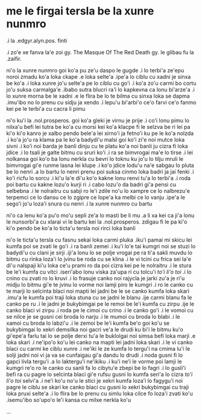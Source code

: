 <head>
<title>me le firgai tersla be la xunre nunmro</title>
</head>

# me le firgai tersla be la xunre nunmro

.i la .edgyr.alyn.pos. finti

.i zo'e xe fanva la'e zoi gy. The Masque Of The Red Death gy. le glibau
fu la .zaifir.

ni'o la xunre nunmro goi ko'a pu ze'u daspo le gugde .i lo terbi'a ze'epu noroi zmadu
ko'a loka ckape .e loka selte'a .ipe'a lo ciblu cu xadni je sinxa be ko'a
.i loka xunre jo'u selte'a pe lo ciblu cu go'i
.i ko'a zo'u carmi bo cortu jo'u suksa carmalga'e .ibabo sutra blucri ra'i lo
kapkevna ca lonu bi'arze'a .i lo xunre morna be le xadni
.e le flira be lo te bilma cu sinxa loka se dapma .imu'ibo no lo prenu
cu sidju ja xendo .i lepu'u bi'arbi'o ce'o farvi ce'o fanmo kei pe le terbi'a
cu cacra li pimu

ni'o ku'i la .nol.prosperos. goi ko'a gleki je virnu je prije .i co'i lonu
pimu lo nilxa'u befi lei tutra be ko'a cu morsi kei ko'a klacpe fi le selzva be
ri lei pa ki'o ki'o kanro je xalbo pendo bele'a lei xirno'i ja
fetno'i ku pe le ko'a nolzda .i ko'a jo'u ra klama pa le ko'a
badydi'u malsi goi ko'i zi'e noi mutce loka sivni
.i ko'i noi barda je banli
dinju cu te platu ko'a noi banli ju cizra fi loka jdice
.i lo tsali je galte bitmu cu sruri ko'i .i ra se bimvrogai ma'e lo tirse
.i lei nolkansa goi ko'o ba lonu nerkla cu bevri lo toknu ku jo'u lo tilju mruli
le bimvrogai gi'e runme lasna lei klupe
.i ko'o jdice lodu'u na'e sabgau
lo pluta be lo nenri .a lo bartu lo nenri prenu poi suksa cinmo
loka badri ja jai fenki .i ko'i ricfu lo sorcu .i ki'u la'e di'u ko'o kakne
lonu renvi tu'a lo terbi'a .i roda poi bartu cu kakne lozu'o kurji ri
.i cabo lozu'o da badri gi'a pensi cu selbebna
.i le nolraitru cu sabji ro le'i zdile no'u lo xampre ce lo nalbrezu'e terpemci
ce lo dansu ce lo zgipre ce lope'a ka melbi ce lo vanju
.ipe'a le sego'i jo'u loza'i snura cu nenri .i la xunre nunmro cu bartu

ni'o ca lenu ko'a pu'o mo'u sepli ze'a lo masti be li mu .a li xa
kei ca ji'a lonu le nunsorbi'a cu xlarai vi le bartu kei la .nol.prosperos.
zdigau fi le pa ki'o ki'o pendo be ko'a lo ticta'u tersla noi rirci loka banli

ni'o le ticta'u tersla cu fasnu sekai loka carmi pluka .iku'i pamai
mi skicu lei kumfa poi se zvati le go'i .i ra banli zemei
.i ku'i lo'e tai kumgri noi se stuzi lo badydi'u
cu clani je sirji .iji'a lonu lo se polje vrogai pe ra ti'a sakli muvdu
lo bitmu cu rinka loza'i lo jvinu be roda cu se klina .i le vi
tcini cu frica sei la'e di'u nalspaji ki'u loka ce'u prami ro da poi cizra kei
pe le nolraitru .i le stura be le'i kumfa cu vitci .iseri'abo lonu
viska za'upa ri cu tolcu'i
*to'i li'o toi* .i lo cnino cu zvati ro lo kruvi .i lo frasuje canko noi
rajycla je jarki zu'a je ri'u midju lo bitmu gi'e te jvinu lo vorme noi
lamji piro le kumgri .i ro le canko cu te marji lo selcinta
blaci noi mapti lei jadni be le se canko kumfa loka skari
.imu'a le kumfa poi traji loka stuna cu se jadni le blanu
.ije carmi blanu fa le canko pe ru .i le jadni
je bukybimgai pe le remoi be le'i kumfa cu zirpu .ije le canko blaci
vi zirpu .i roda pe le cimoi cu crino .i le canko go'i .i le vomoi cu se
nilce je se gusni cei broda lo narju .i le mumoi cu broda lo blabi
.i le xamoi cu broda lo labzi'u
.i le zemoi be le'i kumfa be'o goi ko'u se bukybimgai lo xekri
demsilka noi gacri ve'a le drudi ku bi'i le bitmu ku'o gi'epe'a farlu
tai lo se polje derxi tu'a le buklolgai noi simsa befi loka marji .e loka skari
.i ne'ipo'o ko'u lei canko na mapti lei jadni loka skari .i le vi canko
blaci cu carmi ke ciblu xunre
.i ne'iki le ze kumfa lo tergu'i na cmima lu'i le solji jadni noi
vi ja va se cunfaigau gi'a dandu lo drudi .i noda gusni fi lo gapci livla tergu'i
.a lo laktergu'i ne'ikiku .i ku'i ne'i le vorme poi lamji
le kumgri re'o ro le canko cu sanli fa lo
cibytu'e zbepi be lo fagri .i lo gusli'i befi ra cu pagre lo
selcinta blaci gi'e rufsu gusni lo kumfa seri'a lo cizra *to'i li'o toi*
selvi'a
.i ne'i ko'u no'u le stici je xekri kumfa loza'i lo fagygu'i noi
pagre le ciblu se skari ke canko blaci cu gusni lo xekri bukybimgai
cu traji loka pruxi selte'a .i lo flira be lo prenu cu simlu loka cilce
fo loza'i zvati ko'u .isemu'ibo so'upo'o le'i kansa cu milxe nerkla ko'u

...
